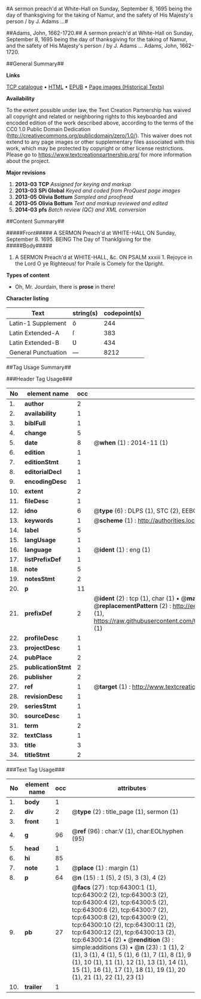 #A sermon preach'd at White-Hall on Sunday, September 8, 1695 being the day of thanksgiving for the taking of Namur, and the safety of His Majesty's person / by J. Adams ...#

##Adams, John, 1662-1720.##
A sermon preach'd at White-Hall on Sunday, September 8, 1695 being the day of thanksgiving for the taking of Namur, and the safety of His Majesty's person / by J. Adams ...
Adams, John, 1662-1720.

##General Summary##

**Links**

[TCP catalogue](http://www.ota.ox.ac.uk/tcp/)  • 
[HTML](http://tei.it.ox.ac.uk/tcp/Texts-HTML/free/A26/A26337.html)  • 
[EPUB](http://tei.it.ox.ac.uk/tcp/Texts-EPUB/free/A26/A26337.epub) • 
[Page images (Historical Texts)](https://historicaltexts.jisc.ac.uk/eebo-12608700e)

**Availability**

To the extent possible under law, the Text Creation Partnership has waived all copyright and related or neighboring rights to this keyboarded and encoded edition of the work described above, according to the terms of the CC0 1.0 Public Domain Dedication (http://creativecommons.org/publicdomain/zero/1.0/). This waiver does not extend to any page images or other supplementary files associated with this work, which may be protected by copyright or other license restrictions. Please go to https://www.textcreationpartnership.org/ for more information about the project.

**Major revisions**

1. __2013-03__ __TCP__ *Assigned for keying and markup*
1. __2013-03__ __SPi Global__ *Keyed and coded from ProQuest page images*
1. __2013-05__ __Olivia Bottum__ *Sampled and proofread*
1. __2013-05__ __Olivia Bottum__ *Text and markup reviewed and edited*
1. __2014-03__ __pfs__ *Batch review (QC) and XML conversion*

##Content Summary##

#####Front#####
A SERMON Preach'd at WHITE-HALL ON Sunday, September 8. 1695. BEING The Day of Thankſgiving for the 
#####Body#####

1. A SERMON Preach'd at WHITE-HALL, &c. ON PSALM xxxiii 1. Rejoyce in the Lord O ye Righteous! for Praiſe is Comely for the Ʋpright.

**Types of content**

  * Oh, Mr. Jourdain, there is **prose** in there!

**Character listing**


|Text|string(s)|codepoint(s)|
|---|---|---|
|Latin-1 Supplement|ô|244|
|Latin Extended-A|ſ|383|
|Latin Extended-B|Ʋ|434|
|General Punctuation|—|8212|

##Tag Usage Summary##

###Header Tag Usage###

|No|element name|occ|attributes|
|---|---|---|---|
|1.|__author__|2||
|2.|__availability__|1||
|3.|__biblFull__|1||
|4.|__change__|5||
|5.|__date__|8| @__when__ (1) : 2014-11 (1)|
|6.|__edition__|1||
|7.|__editionStmt__|1||
|8.|__editorialDecl__|1||
|9.|__encodingDesc__|1||
|10.|__extent__|2||
|11.|__fileDesc__|1||
|12.|__idno__|6| @__type__ (6) : DLPS (1), STC (2), EEBO-CITATION (1), OCLC (1), VID (1)|
|13.|__keywords__|1| @__scheme__ (1) : http://authorities.loc.gov/ (1)|
|14.|__label__|5||
|15.|__langUsage__|1||
|16.|__language__|1| @__ident__ (1) : eng (1)|
|17.|__listPrefixDef__|1||
|18.|__note__|5||
|19.|__notesStmt__|2||
|20.|__p__|11||
|21.|__prefixDef__|2| @__ident__ (2) : tcp (1), char (1)  •  @__matchPattern__ (2) : ([0-9\-]+):([0-9IVX]+) (1), (.+) (1)  •  @__replacementPattern__ (2) : http://eebo.chadwyck.com/downloadtiff?vid=$1&page=$2 (1), https://raw.githubusercontent.com/textcreationpartnership/Texts/master/tcpchars.xml#$1 (1)|
|22.|__profileDesc__|1||
|23.|__projectDesc__|1||
|24.|__pubPlace__|2||
|25.|__publicationStmt__|2||
|26.|__publisher__|2||
|27.|__ref__|1| @__target__ (1) : http://www.textcreationpartnership.org/docs/. (1)|
|28.|__revisionDesc__|1||
|29.|__seriesStmt__|1||
|30.|__sourceDesc__|1||
|31.|__term__|2||
|32.|__textClass__|1||
|33.|__title__|3||
|34.|__titleStmt__|2||


###Text Tag Usage###

|No|element name|occ|attributes|
|---|---|---|---|
|1.|__body__|1||
|2.|__div__|2| @__type__ (2) : title_page (1), sermon (1)|
|3.|__front__|1||
|4.|__g__|96| @__ref__ (96) : char:V (1), char:EOLhyphen (95)|
|5.|__head__|1||
|6.|__hi__|85||
|7.|__note__|1| @__place__ (1) : margin (1)|
|8.|__p__|64| @__n__ (15) : 1 (5), 2 (5), 3 (3), 4 (2)|
|9.|__pb__|27| @__facs__ (27) : tcp:64300:1 (1), tcp:64300:2 (2), tcp:64300:3 (2), tcp:64300:4 (2), tcp:64300:5 (2), tcp:64300:6 (2), tcp:64300:7 (2), tcp:64300:8 (2), tcp:64300:9 (2), tcp:64300:10 (2), tcp:64300:11 (2), tcp:64300:12 (2), tcp:64300:13 (2), tcp:64300:14 (2)  •  @__rendition__ (3) : simple:additions (3)  •  @__n__ (23) : 1 (1), 2 (1), 3 (1), 4 (1), 5 (1), 6 (1), 7 (1), 8 (1), 9 (1), 10 (1), 11 (1), 12 (1), 13 (1), 14 (1), 15 (1), 16 (1), 17 (1), 18 (1), 19 (1), 20 (1), 21 (1), 22 (1), 23 (1)|
|10.|__trailer__|1||
